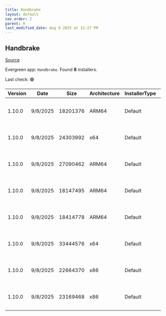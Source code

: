 ```yaml
---
title: Handbrake
layout: default
nav_order: 2
parent: H
last_modified_date: Aug 9 2025 at 12:27 PM
---
```


## Handbrake

[Source](https://handbrake.fr/)

Evergreen app: `Handbrake`. Found **8** installers.

Last check: 🟢

| Version | Date     | Size     | Architecture | InstallerType | Type | URI                                                                                                                                                                                                        |
| ------- | -------- | -------- | ------------ | ------------- | ---- | ---------------------------------------------------------------------------------------------------------------------------------------------------------------------------------------------------------- |
| 1.10.0  | 9/8/2025 | 18201376 | ARM64        | Default       | exe  | [https://github.com/HandBrake/HandBrake/releases/download/1.10.0/HandBrake-1.10.0-arm64-Win_GUI.exe](https://github.com/HandBrake/HandBrake/releases/download/1.10.0/HandBrake-1.10.0-arm64-Win_GUI.exe)   |
| 1.10.0  | 9/8/2025 | 24303992 | x64          | Default       | exe  | [https://github.com/HandBrake/HandBrake/releases/download/1.10.0/HandBrake-1.10.0-x86_64-Win_GUI.exe](https://github.com/HandBrake/HandBrake/releases/download/1.10.0/HandBrake-1.10.0-x86_64-Win_GUI.exe) |
| 1.10.0  | 9/8/2025 | 27090462 | ARM64        | Default       | zip  | [https://github.com/HandBrake/HandBrake/releases/download/1.10.0/HandBrake-1.10.0-arm64-Win_GUI.zip](https://github.com/HandBrake/HandBrake/releases/download/1.10.0/HandBrake-1.10.0-arm64-Win_GUI.zip)   |
| 1.10.0  | 9/8/2025 | 18147495 | ARM64        | Default       | zip  | [https://github.com/HandBrake/HandBrake/releases/download/1.10.0/HandBrakeCLI-1.10.0-win-aarch64.zip](https://github.com/HandBrake/HandBrake/releases/download/1.10.0/HandBrakeCLI-1.10.0-win-aarch64.zip) |
| 1.10.0  | 9/8/2025 | 18414778 | ARM64        | Default       | zip  | [https://github.com/HandBrake/HandBrake/releases/download/1.10.0/LibHB-1.10.0-win-aarch64.zip](https://github.com/HandBrake/HandBrake/releases/download/1.10.0/LibHB-1.10.0-win-aarch64.zip)               |
| 1.10.0  | 9/8/2025 | 33444576 | x64          | Default       | zip  | [https://github.com/HandBrake/HandBrake/releases/download/1.10.0/HandBrake-1.10.0-x86_64-Win_GUI.zip](https://github.com/HandBrake/HandBrake/releases/download/1.10.0/HandBrake-1.10.0-x86_64-Win_GUI.zip) |
| 1.10.0  | 9/8/2025 | 22664370 | x86          | Default       | zip  | [https://github.com/HandBrake/HandBrake/releases/download/1.10.0/HandBrakeCLI-1.10.0-win-x86_64.zip](https://github.com/HandBrake/HandBrake/releases/download/1.10.0/HandBrakeCLI-1.10.0-win-x86_64.zip)   |
| 1.10.0  | 9/8/2025 | 23169468 | x86          | Default       | zip  | [https://github.com/HandBrake/HandBrake/releases/download/1.10.0/LibHB-1.10.0-win-x86_64.zip](https://github.com/HandBrake/HandBrake/releases/download/1.10.0/LibHB-1.10.0-win-x86_64.zip)                 |
